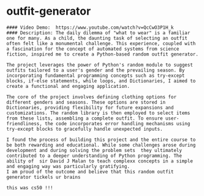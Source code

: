 # outfit-generator
    #### Video Demo:  https://www.youtube.com/watch?v=QcCwO3P1H_k
    #### Description: The daily dilemma of "what to wear" is a familiar one for many. As a child, the daunting task of selecting an outfit often felt like a monumental challenge. This experience, coupled with a fascination for the concept of automated systems from science fiction, inspired me to create a Python-based random outfit generator.

    The project leverages the power of Python's random module to suggest outfits tailored to a user's gender and the prevailing season. By incorporating fundamental programming concepts such as try-except blocks, if-else statements, while loops, and Dictionaries, I aimed to create a functional and engaging application.

    The core of the project involves defining clothing options for different genders and seasons. These options are stored in Dictionaries, providing flexibility for future expansions and customizations. The random library is then employed to select items from these lists, assembling a complete outfit. To ensure user-friendliness, the code incorporates error handling mechanisms using try-except blocks to gracefully handle unexpected inputs.

    I found the process of building this project and the entire course to be both rewarding and educational. While some challenges arose during development and during solving the problem sets  they ultimately contributed to a deeper understanding of Python programming. The ability of  sir David J Malan to teach complexx concepts in a simple and engaging way was particularly gratifying.
    I am proud of the outcome and believe that this random outfit generator tickels ur brains

    this was cs50 !!!
